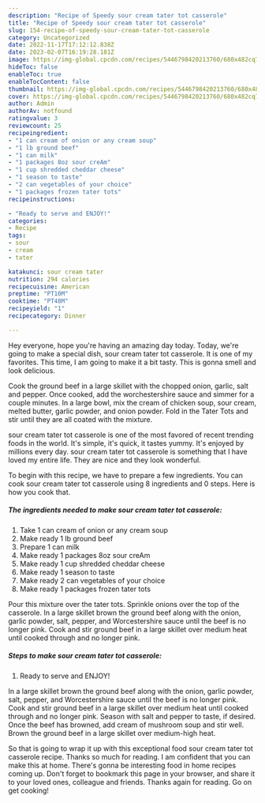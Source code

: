 ```yaml
---
description: "Recipe of Speedy sour cream tater tot casserole"
title: "Recipe of Speedy sour cream tater tot casserole"
slug: 154-recipe-of-speedy-sour-cream-tater-tot-casserole
category: Uncategorized
date: 2022-11-17T17:12:12.838Z
date: 2023-02-07T16:19:28.181Z
image: https://img-global.cpcdn.com/recipes/5446798420213760/680x482cq70/sour-cream-tater-tot-casserole-recipe-main-photo.jpg
hideToc: false
enableToc: true
enableTocContent: false
thumbnail: https://img-global.cpcdn.com/recipes/5446798420213760/680x482cq70/sour-cream-tater-tot-casserole-recipe-main-photo.jpg
cover: https://img-global.cpcdn.com/recipes/5446798420213760/680x482cq70/sour-cream-tater-tot-casserole-recipe-main-photo.jpg
author: Admin
authorAv: notfound
ratingvalue: 3
reviewcount: 25
recipeingredient:
- "1 can cream of onion or any cream soup"
- "1 lb ground beef"
- "1 can milk"
- "1 packages 8oz sour creAm"
- "1 cup shredded cheddar cheese"
- "1 season to taste"
- "2 can vegetables of your choice"
- "1 packages frozen tater tots"
recipeinstructions:

- "Ready to serve and ENJOY!"
categories:
- Recipe
tags:
- sour
- cream
- tater

katakunci: sour cream tater 
nutrition: 294 calories
recipecuisine: American
preptime: "PT10M"
cooktime: "PT48M"
recipeyield: "1"
recipecategory: Dinner

---
```



Hey everyone, hope you're having an amazing day today. Today, we're going to make a special dish, sour cream tater tot casserole. It is one of my favorites. This time, I am going to make it a bit tasty. This is gonna smell and look delicious.

Cook the ground beef in a large skillet with the chopped onion, garlic, salt and pepper. Once cooked, add the worchestershire sauce and simmer for a couple minutes. In a large bowl, mix the cream of chicken soup, sour cream, melted butter, garlic powder, and onion powder. Fold in the Tater Tots and stir until they are all coated with the mixture.

sour cream tater tot casserole is one of the most favored of recent trending foods in the world. It's simple, it's quick, it tastes yummy. It's enjoyed by millions every day. sour cream tater tot casserole is something that I have loved my entire life. They are nice and they look wonderful.


To begin with this recipe, we have to prepare a few ingredients. You can cook sour cream tater tot casserole using 8 ingredients and 0 steps. Here is how you cook that.

<!--inarticleads1-->

##### The ingredients needed to make sour cream tater tot casserole:

1. Take 1 can cream of onion or any cream soup
1. Make ready 1 lb ground beef
1. Prepare 1 can milk
1. Make ready 1 packages 8oz sour creAm
1. Make ready 1 cup shredded cheddar cheese
1. Make ready 1 season to taste
1. Make ready 2 can vegetables of your choice
1. Make ready 1 packages frozen tater tots


Pour this mixture over the tater tots. Sprinkle onions over the top of the casserole. In a large skillet brown the ground beef along with the onion, garlic powder, salt, pepper, and Worcestershire sauce until the beef is no longer pink. Cook and stir ground beef in a large skillet over medium heat until cooked through and no longer pink. 

<!--inarticleads2-->

##### Steps to make sour cream tater tot casserole:


1. Ready to serve and ENJOY!

In a large skillet brown the ground beef along with the onion, garlic powder, salt, pepper, and Worcestershire sauce until the beef is no longer pink. Cook and stir ground beef in a large skillet over medium heat until cooked through and no longer pink. Season with salt and pepper to taste, if desired. Once the beef has browned, add cream of mushroom soup and stir well. Brown the ground beef in a large skillet over medium-high heat. 

So that is going to wrap it up with this exceptional food sour cream tater tot casserole recipe. Thanks so much for reading. I am confident that you can make this at home. There's gonna be interesting food in home recipes coming up. Don't forget to bookmark this page in your browser, and share it to your loved ones, colleague and friends. Thanks again for reading. Go on get cooking!
